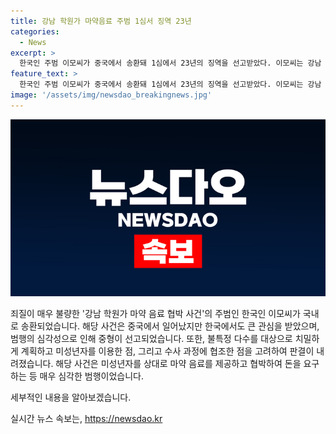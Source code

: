 ```yaml
---
title: 강남 학원가 마약음료 주범 1심서 징역 23년
categories:
  - News
excerpt: >
  한국인 주범 이모씨가 중국에서 송환돼 1심에서 23년의 징역을 선고받았다. 이모씨는 강남 대치동 학원가에서 학생들에게 마약 음료를 제공한 혐의로 재판에 넘겨졌으며, 미성년자를 이용한 점과 부당한 협박 시도도 받았다. 마약 음료 제조자와 공범들도 중형이 선고되어 형사 소식에 관심이 쏠리고 있다.
feature_text: >
  한국인 주범 이모씨가 중국에서 송환돼 1심에서 23년의 징역을 선고받았다. 이모씨는 강남 대치동 학원가에서 학생들에게 마약 음료를 제공한 혐의로 재판에 넘겨졌으며, 미성년자를 이용한 점과 부당한 협박 시도도 받았다. 마약 음료 제조자와 공범들도 중형이 선고되어 형사 소식에 관심이 쏠리고 있다.
image: '/assets/img/newsdao_breakingnews.jpg'
---
```


<p><img src="/assets/img/newsdao_breakingnews.jpg" alt="cryptoinkorea 속보" /></p>

<p>죄질이 매우 불량한 '강남 학원가 마약 음료 협박 사건'의 주범인 한국인 이모씨가 국내로 송환되었습니다. 해당 사건은 중국에서 일어났지만 한국에서도 큰 관심을 받았으며, 범행의 심각성으로 인해 중형이 선고되었습니다. 또한, 불특정 다수를 대상으로 치밀하게 계획하고 미성년자를 이용한 점, 그리고 수사 과정에 협조한 점을 고려하여 판결이 내려졌습니다. 해당 사건은 미성년자를 상대로 마약 음료를 제공하고 협박하여 돈을 요구하는 등 매우 심각한 범행이었습니다.</p>

<p>세부적인 내용을 알아보겠습니다.</p>
실시간 뉴스 속보는, <a href="https://newsdao.kr" rel="dofollow">https://newsdao.kr</a>


